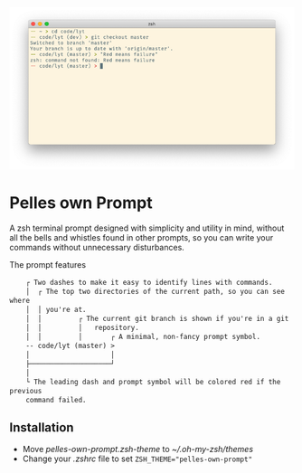 ![Screenshot of the prompt](images/screenshot.png)

# Pelles own Prompt

A zsh terminal prompt designed with simplicity and utility in mind, without all the bells and whistles found in 
other prompts, so you can write your commands without unnecessary disturbances.

The prompt features
```
    ┌ Two dashes to make it easy to identify lines with commands.
    │  ┌ The top two directories of the current path, so you can see where
    │  │ you're at.
    │  │         ┌ The current git branch is shown if you're in a git
    │  │         │   repository.
    │  │         │       ┌ A minimal, non-fancy prompt symbol. 
    -- code/lyt (master) >
    │                    │
    ├────────────────────┘
    │
    └ The leading dash and prompt symbol will be colored red if the previous 
    command failed.
```

## Installation

* Move *pelles-own-prompt.zsh-theme* to *~/.oh-my-zsh/themes*
* Change your *.zshrc* file to set `ZSH_THEME="pelles-own-prompt"`
